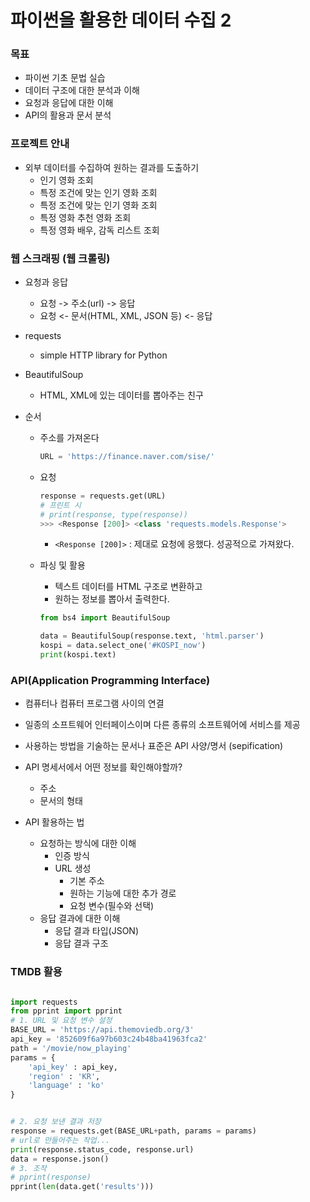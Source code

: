 # 파이썬을 활용한 데이터 수집 2

### 목표

- 파이썬 기초 문법 실습
- 데이터 구조에 대한 분석과 이해
- 요청과 응답에 대한 이해
- API의 활용과 문서 분석

### 프로젝트 안내

- 외부 데이터를 수집하여 원하는 결과를 도출하기
  - 인기 영화 조회
  - 특정 조건에 맞는 인기 영화 조회
  - 특정 조건에 맞는 인기 영화 조회
  - 특정 영화 추천 영화 조회
  - 특정 영화 배우, 감독 리스트 조회

### 웹 스크래핑 (웹 크롤링)

- 요청과 응답
  - 요청 -> 주소(url) -> 응답
  - 요청 <- 문서(HTML, XML, JSON 등) <- 응답

- requests
  - simple HTTP library for Python
- BeautifulSoup
  - HTML, XML에 있는 데이터를 뽑아주는 친구

- 순서

  - 주소를 가져온다

    ```python
    URL = 'https://finance.naver.com/sise/'
    ```

  - 요청

    ```python
    response = requests.get(URL)
    # 프린트 시
    # print(response, type(response))
    >>> <Response [200]> <class 'requests.models.Response'>
    ```

    - `<Response [200]>` : 제대로 요청에 응했다. 성공적으로 가져왔다.

  - 파싱 및 활용

    - 텍스트 데이터를 HTML 구조로 변환하고
    - 원하는 정보를 뽑아서 출력한다.

    ```python
    from bs4 import BeautifulSoup
    
    data = BeautifulSoup(response.text, 'html.parser')
    kospi = data.select_one('#KOSPI_now')
    print(kospi.text)
    ```

### API(Application Programming Interface)

- 컴퓨터나 컴퓨터 프로그램 사이의 연결
- 일종의 소프트웨어 인터페이스이며 다른 종류의 소프트웨어에 서비스를 제공
- 사용하는 방법을 기술하는 문서나 표준은 API 사양/명서 (sepification)

- API 명세서에서 어떤 정보를 확인해야할까?
  - 주소
  - 문서의 형태
- API 활용하는 법
  - 요청하는 방식에 대한 이해
    - 인증 방식
    - URL 생성
      - 기본 주소
      - 원하는 기능에 대한 추가 경로
      - 요청 변수(필수와 선택)
  - 응답 결과에 대한 이해
    - 응답 결과 타입(JSON)
    - 응답 결과 구조

### TMDB 활용

```python

import requests
from pprint import pprint       
# 1. URL 및 요청 변수 설정
BASE_URL = 'https://api.themoviedb.org/3'
api_key = '852609f6a97b603c24b48ba41963fca2'
path = '/movie/now_playing'
params = {
    'api_key' : api_key,
    'region' : 'KR',
    'language' : 'ko'
}


# 2. 요청 보낸 결과 저장
response = requests.get(BASE_URL+path, params = params)
# url로 만들어주는 작업...
print(response.status_code, response.url)
data = response.json()
# 3. 조작
# pprint(response)
pprint(len(data.get('results')))
```

















































